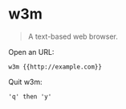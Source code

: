 w3m
===

> A text-based web browser.

Open an URL:

    w3m {{http://example.com}}

Quit w3m:

    'q' then 'y'
